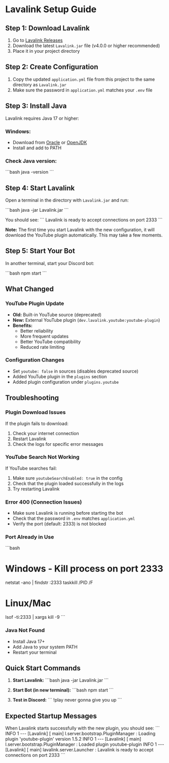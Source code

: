 # Lavalink Setup Guide

## Step 1: Download Lavalink

1. Go to [Lavalink Releases](https://github.com/lavalink-devs/Lavalink/releases)
2. Download the latest `Lavalink.jar` file (v4.0.0 or higher recommended)
3. Place it in your project directory

## Step 2: Create Configuration

1. Copy the updated `application.yml` file from this project to the same directory as `Lavalink.jar`
2. Make sure the password in `application.yml` matches your `.env` file

## Step 3: Install Java

Lavalink requires Java 17 or higher:

### Windows:
- Download from [Oracle](https://www.oracle.com/java/technologies/downloads/) or [OpenJDK](https://openjdk.org/)
- Install and add to PATH

### Check Java version:
\`\`\`bash
java -version
\`\`\`

## Step 4: Start Lavalink

Open a terminal in the directory with `Lavalink.jar` and run:

\`\`\`bash
java -jar Lavalink.jar
\`\`\`

You should see:
\`\`\`
Lavalink is ready to accept connections on port 2333
\`\`\`

**Note:** The first time you start Lavalink with the new configuration, it will download the YouTube plugin automatically. This may take a few moments.

## Step 5: Start Your Bot

In another terminal, start your Discord bot:

\`\`\`bash
npm start
\`\`\`

## What Changed

### YouTube Plugin Update
- **Old:** Built-in YouTube source (deprecated)
- **New:** External YouTube plugin (`dev.lavalink.youtube:youtube-plugin`)
- **Benefits:** 
  - Better reliability
  - More frequent updates
  - Better YouTube compatibility
  - Reduced rate limiting

### Configuration Changes
- Set `youtube: false` in sources (disables deprecated source)
- Added YouTube plugin in the `plugins` section
- Added plugin configuration under `plugins.youtube`

## Troubleshooting

### Plugin Download Issues
If the plugin fails to download:
1. Check your internet connection
2. Restart Lavalink
3. Check the logs for specific error messages

### YouTube Search Not Working
If YouTube searches fail:
1. Make sure `youtubeSearchEnabled: true` in the config
2. Check that the plugin loaded successfully in the logs
3. Try restarting Lavalink

### Error 400 (Connection Issues)
- Make sure Lavalink is running before starting the bot
- Check that the password in `.env` matches `application.yml`
- Verify the port (default: 2333) is not blocked

### Port Already in Use
\`\`\`bash
# Windows - Kill process on port 2333
netstat -ano | findstr :2333
taskkill /PID <PID> /F

# Linux/Mac
lsof -ti:2333 | xargs kill -9
\`\`\`

### Java Not Found
- Install Java 17+
- Add Java to your system PATH
- Restart your terminal

## Quick Start Commands

1. **Start Lavalink:**
   \`\`\`bash
   java -jar Lavalink.jar
   \`\`\`

2. **Start Bot (in new terminal):**
   \`\`\`bash
   npm start
   \`\`\`

3. **Test in Discord:**
   \`\`\`
   !play never gonna give you up
   \`\`\`

## Expected Startup Messages

When Lavalink starts successfully with the new plugin, you should see:
\`\`\`
INFO 1 --- [Lavalink] [           main] l.server.bootstrap.PluginManager         : Loading plugin 'youtube-plugin' version 1.5.2
INFO 1 --- [Lavalink] [           main] l.server.bootstrap.PluginManager         : Loaded plugin youtube-plugin
INFO 1 --- [Lavalink] [           main] lavalink.server.Launcher                 : Lavalink is ready to accept connections on port 2333
\`\`\`
